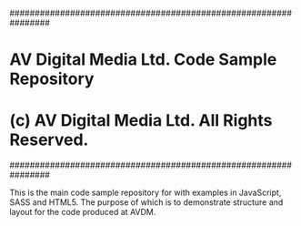 ################################################################
# AV Digital Media Ltd. Code Sample Repository
# (c) AV Digital Media Ltd. All Rights Reserved.
################################################################

This is the main code sample repository for with examples in JavaScript,
SASS and HTML5. The purpose of which is to demonstrate structure and
layout for the code produced at AVDM.
